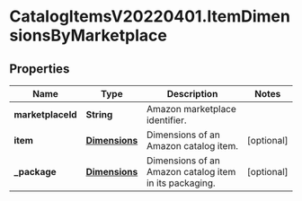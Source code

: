 # CatalogItemsV20220401.ItemDimensionsByMarketplace

## Properties
Name | Type | Description | Notes
------------ | ------------- | ------------- | -------------
**marketplaceId** | **String** | Amazon marketplace identifier. | 
**item** | [**Dimensions**](Dimensions.md) | Dimensions of an Amazon catalog item. | [optional] 
**_package** | [**Dimensions**](Dimensions.md) | Dimensions of an Amazon catalog item in its packaging. | [optional] 


